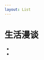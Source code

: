 ```yaml
---
layout: List
---
```



# 生活漫谈

- <aLink href='./docs/My_blog_journey' title='我的博客之旅 - 探索新世界的奥秘' />
- <aLink href='./docs/From_the_Backend_to_the_Frontend' title='我的角色转变 - 从后端到前端' />

